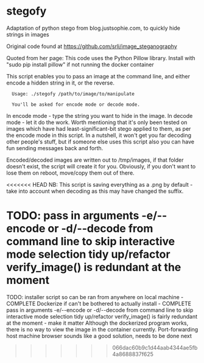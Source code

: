 # stegofy
Adaptation of python stego from blog.justsophie.com, to quickly hide strings in images

Original code found at https://github.com/srli/image_steganography

Quoted from her page: This code uses the Python Pillow library. Install with "sudo pip install pillow" if not running the docker container

This script enables you to pass an image at the command line, and either encode a hidden string in it, or the reverse.

      Usage: ./stegofy /path/to/image/to/manipulate

      You'll be asked for encode mode or decode mode.

In encode mode - type the string you want to hide in the image.
In decode mode - let it do the work. Worth mentioning that it's only been tested on images which have had least-significant-bit stego applied to them, as per the encode mode in this script. In a nutshell, it won't get you far decoding other people's stuff, but if someone else uses this script also you can have fun sending messages back and forth.

Encoded/decoded images are written out to /tmp/images, if that folder doesn't exist, the script will create it for you.
Obviously, if you don't want to lose them on reboot, move/copy them out of there.

<<<<<<< HEAD
NB: This script is saving everything as a .png by default - take into account when decoding as this may have changed the suffix.

TODO:
      pass in arguments -e/--encode or -d/--decode from command line to skip interactive mode selection
      tidy up/refactor
      verify_image() is redundant at the moment
=======
TODO: installer script so can be ran from anywhere on local machine - COMPLETE
      Dockerize if can't be bothered to actually install - COMPLETE
      pass in arguments -e/--encode or -d/--decode from command line to skip interactive mode selection
      tidy up/refactor
      verify_image() is fairly redundant at the moment - make it matter
      Although the dockerized program works, there is no way to view the image in the container currently. Port-forwarding host machine browser sounds like a good solution, needs to be done next
>>>>>>> 066dac60b9c1d44aab4344ae5fb4a8688837f625
